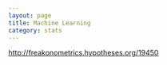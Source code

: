 ```yaml
---
layout: page
title: Machine Learning
category: stats
---
```




http://freakonometrics.hypotheses.org/19450
